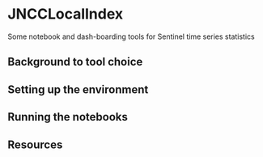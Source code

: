 # JNCCLocalIndex
Some notebook and dash-boarding tools for Sentinel time series statistics

## Background to tool choice

## Setting up the environment

## Running the notebooks

## Resources